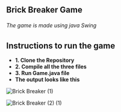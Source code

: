 ## Brick Breaker Game
###### The game is made using java Swing

## Instructions to run the game 
- **1. Clone the Repository**
- **2. Compile all the three files**
- **3. Run Game.java file**
- **The output looks like this**

![Brick Breaker (1)](https://user-images.githubusercontent.com/22111949/120103999-f3c16300-c16f-11eb-997a-ce464d694ccd.png)

![Brick Breaker (2) (1)](https://user-images.githubusercontent.com/22111949/120103996-f0c67280-c16f-11eb-94fc-ce5de86d152f.png)


